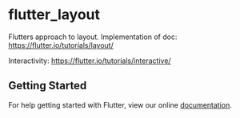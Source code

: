 # flutter_layout

Flutters approach to layout. Implementation of doc: https://flutter.io/tutorials/layout/

Interactivity: https://flutter.io/tutorials/interactive/

## Getting Started

For help getting started with Flutter, view our online
[documentation](https://flutter.io/).
